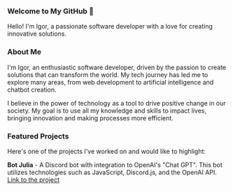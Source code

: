 ### Welcome to My GitHub 👋

Hello! I'm Igor, a passionate software developer with a love for creating innovative solutions.

### About Me

I'm Igor, an enthusiastic software developer, driven by the passion to create solutions that can transform the world. My tech journey has led me to explore many areas, from web development to artificial intelligence and chatbot creation.

I believe in the power of technology as a tool to drive positive change in our society. My goal is to use all my knowledge and skills to impact lives, bringing innovation and making processes more efficient.

### Featured Projects

Here's one of the projects I've worked on and would like to highlight:

**Bot Julia** - A Discord bot with integration to OpenAI's "Chat GPT". This bot utilizes technologies such as JavaScript, Discord.js, and the OpenAI API.  [Link to the project](https://botjulia.xyz)

